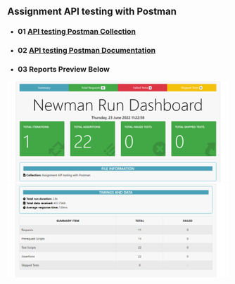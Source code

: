 ## Assignment API testing with Postman

- ### 01 [API testing Postman Collection](https://www.getpostman.com/collections/36418ebe6791fa746576)

- ### 02 [API testing Postman Documentation](https://documenter.getpostman.com/view/21523077/UzBpM6R1)

- ### 03 Reports Preview Below

![Reports Preview](./collection/reports_01.png)
![Reports Preview](./collection/reports_02.png)
